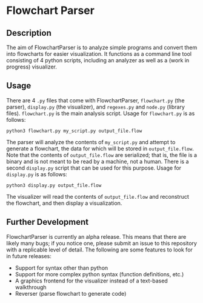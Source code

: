 # Flowchart Parser
## Description
The aim of FlowchartParser is to analyze simple programs and convert them into flowcharts for easier visualization. It functions as a command line tool consisting of 4 python scripts, including an analyzer as well as a (work in progress) visualizer.

## Usage
There are 4 `.py` files that come with FlowchartParser, `flowchart.py` (the parser), `display.py` (the visualizer), and `regexes.py` and `node.py` (library files). `flowchart.py` is the main analysis script. Usage for `flowchart.py` is as follows:

    python3 flowchart.py my_script.py output_file.flow
	
The parser will analyze the contents of `my_script.py` and attempt to generate a flowchart, the data for which will be stored in `output_file.flow`. Note that the contents of `output_file.flow` are serialized; that is, the file is a binary and is not meant to be read by a machine, not a human. There is a second `display.py` script that can be used for this purpose. Usage for `display.py` is as follows:

    python3 display.py output_file.flow
	
The visualizer will read the contents of `output_file.flow` and reconstruct the flowchart, and then display a visualization.

## Further Development
FlowchartParser is currently an alpha release. This means that there are likely many bugs; if you notice one, please submit an issue to this repository with a replicable level of detail. The following are some features to look for in future releases:

  * Support for syntax other than python
  * Support for more complex python syntax (function definitions, etc.)
  * A graphics frontend for the visualizer instead of a text-based walkthrough
  * Reverser (parse flowchart to generate code)

